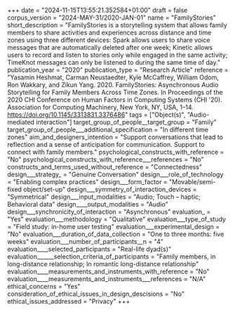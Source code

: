 +++
date = "2024-11-15T13:55:21.352584+01:00"
draft = false
corpus_version = "2024-MAY-31/2020-JAN-01"
name = "FamilyStories"
short_description = "FamilyStories is a storytelling system that allows family members to share activities and experiences across distance and time zones using three different devices: Spark allows users to share voice messages that are automatically deleted after one week; Kinetic allows users to record and listen to stories only while engaged in the same activity; TimeKnot messages can only be listened to during the same time of day."
publication_year = "2020"
publication_type = "Research Article"
reference = "Yasamin Heshmat, Carman Neustaedter, Kyle McCaffrey, William Odom, Ron Wakkary, and Zikun Yang. 2020. FamilyStories: Asynchronous Audio Storytelling for Family Members Across Time Zones. In Proceedings of the 2020 CHI Conference on Human Factors in Computing Systems (CHI '20). Association for Computing Machinery, New York, NY, USA, 1–14. https://doi.org/10.1145/3313831.3376486"
tags = ["Object(s)", "Audio-mediated interaction"]
target_group_of_people__target_group = "Family"
target_group_of_people___additional_specification = "In different time zones"
aim_and_designers_intention = "Support conversations that lead to reflection and a sense of anticipation for communication. Support to connect with family members."
psychological_constructs_with_reference = "No"
psychological_constructs_with_reference___references = "No"
constructs_and_terms_used_without_reference = "Connectedness"
design___strategy_ = "Genuine Conversation"
design___role_of_technology = "Enabling complex practices"
design___form_factor = "Movable/semi-fixed object/set-up"
design___symmetry_of_interaction_devices = "Symmetrical"
design___input_modalities = "Audio; Touch – haptic; Behavioral data"
design____output_modalities = "Audio"
design___synchronicity_of_interaction = "Asynchronous"
evaluation_ = "Yes"
evaluation___methodology = "Qualitative"
evaluation___type_of_study = "Field study: in-home user testing"
evaluation___experimental_design = "No"
evaluation___duration_of_data_collection = "One to three months: five weeks"
evaluation___number_of_participants__n = "4"
evaluation____selected_participants = "Real-life dyad(s)"
evaluation______selection_criteria_of_participants = "Family members, in long-distance relationship; In romantic long-distance relationship"
evaluation____measurements_and_instruments_with_reference = "No"
evaluation____measurements_and_instruments___references = "N/A"
ethical_concerns = "Yes"
consideration_of_ethical_issues_in_design_descisions = "No"
ethical_issues_addressed = "Privacy"
+++
